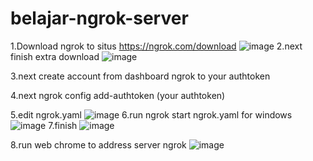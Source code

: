 # belajar-ngrok-server

1.Download ngrok to situs https://ngrok.com/download
![image](https://github.com/engkoskostaman97/belajar-ngrok-server/assets/110719940/ee042791-b005-40e7-917b-77cac08ebabf)
2.next finish extra download
![image](https://github.com/engkoskostaman97/belajar-ngrok-server/assets/110719940/ef56106d-41ee-4dd6-9698-15e8bcfcdc5b)

3.next create account from dashboard ngrok to your authtoken 

4.next ngrok config add-authtoken (your authtoken)

5.edit ngrok.yaml 
![image](https://github.com/engkoskostaman97/belajar-ngrok-server/assets/110719940/1358bc8b-11a5-41a4-90d1-d9dcc3fb8ba8)
6.run ngrok start ngrok.yaml for windows
![image](https://github.com/engkoskostaman97/belajar-ngrok-server/assets/110719940/e2ad5670-51a0-4573-aaef-bc96d8ad11a1)
7.finish 
![image](https://github.com/engkoskostaman97/belajar-ngrok-server/assets/110719940/63900d29-dfd9-40de-8e74-6fd3c8833343)

8.run web chrome to address server ngrok 
![image](https://github.com/engkoskostaman97/belajar-ngrok-server/assets/110719940/286d1499-4d48-4ffa-8960-16e035f75e1d)








